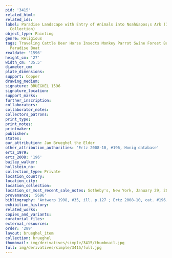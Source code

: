 ```yaml
---
pid: '3415'
related_html: 
related_ids: 
label: Paradise Landscape with Entry of Animals into Noah&apos;s Ark (Italy, Private
  Collection)
object_type: Painting
genre: Religious
tags: Traveling Cattle Deer Horse Insects Monkey Parrot Swine Forest Burghers Old_Testament
  Paradise Boat
realdate: '1596'
height_cm: '27'
width_cm: '35.5'
diameter_cm: 
plate_dimensions: 
support: Copper
drawing_medium: 
signature: BRUEGHEL 1596
signature_location: 
support_marks: 
further_inscription: 
collaborators: 
collaborator_notes: 
collectors_patrons: 
print_type: 
print_notes: 
printmaker: 
publisher: 
states: 
our_attribution: Jan Brueghel the Elder
other_attribution_authorities: 'Ertz 2008-10, #196, Honig database'
ertz_1979: 
ertz_2008: '196'
bailey_walker: 
hollstein_no: 
collection_type: Private
location_country: 
location_city: 
location_collection: 
location_or_most_recent_sale_notes: Sotheby's, New York, January 29, 2015
provenance: '5696'
bibliography: 'Antwerp 1998, #35, ill. p.127 ; Ertz 2008-10, cat. #196, p.453.'
exhibition_history: 
related_works: 
copies_and_variants: 
curatorial_files: 
external_resources: 
order: '289'
layout: brueghel_item
collection: brueghel
thumbnail: img/derivatives/simple/3415/thumbnail.jpg
full: img/derivatives/simple/3415/full.jpg
---
```

